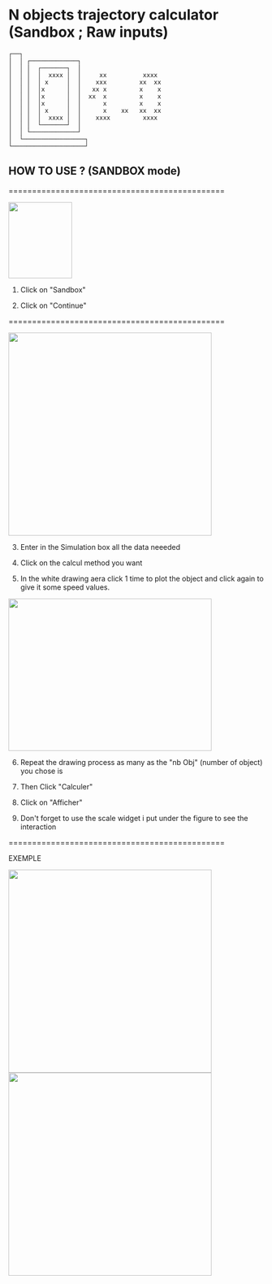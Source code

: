# N objects trajectory calculator (Sandbox ; Raw inputs)
    ┌──┐ 
    │  │ ┌─────────────┐
    │  │ │  ┌───────┐  │
    │  │ │  │  xxxx │  │     xx          xxxx
    │  │ │  │ x     │  │    xxx         xx  xx
    │  │ │  │x      │  │   xx x         x    x
    │  │ │  │x      │  │  xx  x         x    x
    │  │ │  │x      │  │      x         x    x
    │  │ │  │ x     │  │      x    xx   xx  xx
    │  │ │  │  xxxx │  │    xxxx         xxxx
    │  │ │  └───────┘  │
    │  │ └─────────────┘
    │  └─────────────────┐
    └────────────────────┘

## HOW TO USE ? (SANDBOX mode)


==============================================

<img src="https://user-images.githubusercontent.com/108919405/209363429-9845af95-5ff1-43af-a4a0-8cc20bb07ebf.png" width="125" height="150"/>


1. Click on "Sandbox"

2. Click on "Continue"

==============================================

<img src="https://user-images.githubusercontent.com/108919405/209364218-949f2687-eee8-4cb7-ba80-42c0625c0faf.png" width="400" height="400"/>


3. Enter in the Simulation box all the data neeeded 

4. Click on the calcul method you want

4. In the white drawing aera click 1 time to plot the object and click again to give it some speed values.

<img src="https://user-images.githubusercontent.com/108919405/209365586-619e9d91-dfa9-47c5-89e5-ab2137759ef1.png" width="400" height="300"/>

6. Repeat the drawing process as many as the "nb Obj" (number of object) you chose is

7. Then Click "Calculer" 

8. Click on "Afficher"

9. Don't forget to use the scale widget i put under the figure to see the interaction

==============================================

EXEMPLE

<img src="https://user-images.githubusercontent.com/108919405/209424973-10d65b10-23b5-47c3-a3e2-375603f6fd05.png" width="400" height="400"/>
<img src="https://user-images.githubusercontent.com/108919405/209424991-74670d87-9937-46cf-8b49-4ada8cfd2990.png" width="400" height="400"/>

